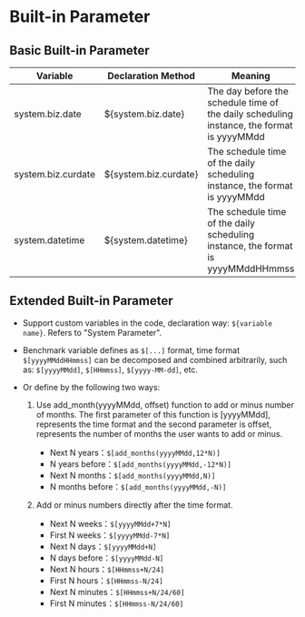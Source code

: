 # Built-in Parameter

## Basic Built-in Parameter

| Variable | Declaration Method | Meaning |
| ---- | ---- | -----------------------------| 
| system.biz.date | ${system.biz.date} | The day before the schedule time of the daily scheduling instance, the format is yyyyMMdd |
| system.biz.curdate | ${system.biz.curdate} | The schedule time of the daily scheduling instance, the format is yyyyMMdd |
| system.datetime | ${system.datetime} | The schedule time of the daily scheduling instance, the format is yyyyMMddHHmmss |

## Extended Built-in Parameter

- Support custom variables in the code, declaration way: `${variable name}`. Refers to "System Parameter".

- Benchmark variable defines as `$[...]` format, time format `$[yyyyMMddHHmmss]` can be decomposed and combined arbitrarily, such as: `$[yyyyMMdd]`, `$[HHmmss]`, `$[yyyy-MM-dd]`, etc.

- Or define by the following two ways:

    1. Use add_month(yyyyMMdd, offset) function to add or minus number of months.
      The first parameter of this function is [yyyyMMdd], represents the time format and the second parameter is offset, represents the number of months the user wants to add or minus.
        - Next N years：`$[add_months(yyyyMMdd,12*N)]`
        - N years before：`$[add_months(yyyyMMdd,-12*N)]`
        - Next N months：`$[add_months(yyyyMMdd,N)]`
        - N months before：`$[add_months(yyyyMMdd,-N)]`
      
    2. Add or minus numbers directly after the time format.
       - Next N weeks：`$[yyyyMMdd+7*N]`
       - First N weeks：`$[yyyyMMdd-7*N]`
       - Next N days：`$[yyyyMMdd+N]`
       - N days before：`$[yyyyMMdd-N]`
       - Next N hours：`$[HHmmss+N/24]`
       - First N hours：`$[HHmmss-N/24]`
       - Next N minutes：`$[HHmmss+N/24/60]`
       - First N minutes：`$[HHmmss-N/24/60]`